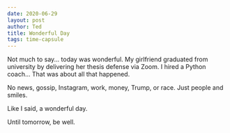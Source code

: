 ```yaml
---
date: 2020-06-29
layout: post
author: Ted
title: Wonderful Day
tags: time-capsule
---
```

Not much to say... today was wonderful. My girlfriend graduated from university by delivering her thesis defense via Zoom. I hired a Python coach... That was about all that happened.

No news, gossip, Instagram, work, money, Trump, or race. Just people and smiles.

Like I said, a wonderful day.

Until tomorrow, be well.
